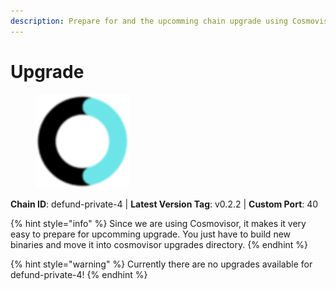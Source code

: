 ```yaml
---
description: Prepare for and the upcomming chain upgrade using Cosmovisor.
---
```


# Upgrade

<figure><img src="https://github.com/takeshi-val/Logo/raw/main/defund.png" alt="" width="150"><figcaption></figcaption></figure>

**Chain ID**: defund-private-4 | **Latest Version Tag**: v0.2.2 | **Custom Port**: 40

{% hint style="info" %}
Since we are using Cosmovisor, it makes it very easy to prepare for upcomming upgrade. You just have to build new binaries and move it into cosmovisor upgrades directory.
{% endhint %}

{% hint style="warning" %}
Currently there are no upgrades available for defund-private-4!
{% endhint %}
